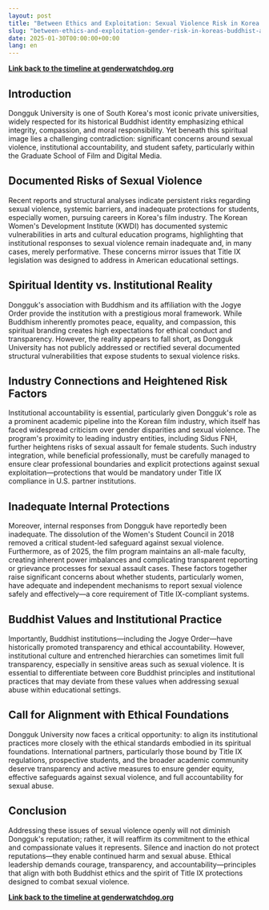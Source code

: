 ```yaml
---
layout: post
title: "Between Ethics and Exploitation: Sexual Violence Risk in Korea's Buddhist-Affiliated Film Program"
slug: "between-ethics-and-exploitation-gender-risk-in-koreas-buddhist-affiliated-film-program"
date: 2025-01-30T00:00:00+00:00
lang: en
---
```


**[Link back to the timeline at genderwatchdog.org](https://genderwatchdog.org/)**

## Introduction

Dongguk University is one of South Korea's most iconic private universities, widely respected for its historical Buddhist identity emphasizing ethical integrity, compassion, and moral responsibility. Yet beneath this spiritual image lies a challenging contradiction: significant concerns around sexual violence, institutional accountability, and student safety, particularly within the Graduate School of Film and Digital Media.

## Documented Risks of Sexual Violence

Recent reports and structural analyses indicate persistent risks regarding sexual violence, systemic barriers, and inadequate protections for students, especially women, pursuing careers in Korea's film industry. The Korean Women's Development Institute (KWDI) has documented systemic vulnerabilities in arts and cultural education programs, highlighting that institutional responses to sexual violence remain inadequate and, in many cases, merely performative. These concerns mirror issues that Title IX legislation was designed to address in American educational settings.

## Spiritual Identity vs. Institutional Reality

Dongguk's association with Buddhism and its affiliation with the Jogye Order provide the institution with a prestigious moral framework. While Buddhism inherently promotes peace, equality, and compassion, this spiritual branding creates high expectations for ethical conduct and transparency. However, the reality appears to fall short, as Dongguk University has not publicly addressed or rectified several documented structural vulnerabilities that expose students to sexual violence risks.

## Industry Connections and Heightened Risk Factors

Institutional accountability is essential, particularly given Dongguk's role as a prominent academic pipeline into the Korean film industry, which itself has faced widespread criticism over gender disparities and sexual violence. The program's proximity to leading industry entities, including Sidus FNH, further heightens risks of sexual assault for female students. Such industry integration, while beneficial professionally, must be carefully managed to ensure clear professional boundaries and explicit protections against sexual exploitation—protections that would be mandatory under Title IX compliance in U.S. partner institutions.

## Inadequate Internal Protections

Moreover, internal responses from Dongguk have reportedly been inadequate. The dissolution of the Women's Student Council in 2018 removed a critical student-led safeguard against sexual violence. Furthermore, as of 2025, the film program maintains an all-male faculty, creating inherent power imbalances and complicating transparent reporting or grievance processes for sexual assault cases. These factors together raise significant concerns about whether students, particularly women, have adequate and independent mechanisms to report sexual violence safely and effectively—a core requirement of Title IX-compliant systems.

## Buddhist Values and Institutional Practice

Importantly, Buddhist institutions—including the Jogye Order—have historically promoted transparency and ethical accountability. However, institutional culture and entrenched hierarchies can sometimes limit full transparency, especially in sensitive areas such as sexual violence. It is essential to differentiate between core Buddhist principles and institutional practices that may deviate from these values when addressing sexual abuse within educational settings.

## Call for Alignment with Ethical Foundations

Dongguk University now faces a critical opportunity: to align its institutional practices more closely with the ethical standards embodied in its spiritual foundations. International partners, particularly those bound by Title IX regulations, prospective students, and the broader academic community deserve transparency and active measures to ensure gender equity, effective safeguards against sexual violence, and full accountability for sexual abuse.

## Conclusion

Addressing these issues of sexual violence openly will not diminish Dongguk's reputation; rather, it will reaffirm its commitment to the ethical and compassionate values it represents. Silence and inaction do not protect reputations—they enable continued harm and sexual abuse. Ethical leadership demands courage, transparency, and accountability—principles that align with both Buddhist ethics and the spirit of Title IX protections designed to combat sexual violence. 

**[Link back to the timeline at genderwatchdog.org](https://genderwatchdog.org/)**
